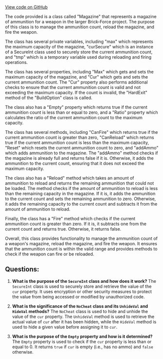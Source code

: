 [View code on GitHub](https://github.com/TieHaxJan/Brick-Force/Assembly-CSharp\Magazine.cs)

The code provided is a class called "Magazine" that represents a magazine of ammunition for a weapon in the larger Brick-Force project. The purpose of this class is to manage the ammunition count, reload the magazine, and fire the weapon.

The class has several private variables, including "max" which represents the maximum capacity of the magazine, "curSecure" which is an instance of a SecureInt class used to securely store the current ammunition count, and "tmp" which is a temporary variable used during reloading and firing operations.

The class has several properties, including "Max" which gets and sets the maximum capacity of the magazine, and "Cur" which gets and sets the current ammunition count. The "Cur" property also performs additional checks to ensure that the current ammunition count is valid and not exceeding the maximum capacity. If the count is invalid, the "HardExit" method of the "BuildOption" class is called.

The class also has a "Empty" property which returns true if the current ammunition count is less than or equal to zero, and a "Ratio" property which calculates the ratio of the current ammunition count to the maximum capacity.

The class has several methods, including "CanFire" which returns true if the current ammunition count is greater than zero, "CanReload" which returns true if the current ammunition count is less than the maximum capacity, "Reset" which resets the current ammunition count to zero, and "addAmmo" which adds ammunition to the magazine. The "addAmmo" method checks if the magazine is already full and returns false if it is. Otherwise, it adds the ammunition to the current count, ensuring that it does not exceed the maximum capacity.

The class also has a "Reload" method which takes an amount of ammunition to reload and returns the remaining ammunition that could not be loaded. The method checks if the amount of ammunition to reload is less than the remaining capacity in the magazine. If it is, it adds the ammunition to the current count and sets the remaining ammunition to zero. Otherwise, it adds the remaining capacity to the current count and subtracts it from the amount of ammunition to reload.

Finally, the class has a "Fire" method which checks if the current ammunition count is greater than zero. If it is, it subtracts one from the current count and returns true. Otherwise, it returns false.

Overall, this class provides functionality to manage the ammunition count of a weapon's magazine, reload the magazine, and fire the weapon. It ensures that the ammunition count is within the valid range and provides methods to check if the weapon can fire or be reloaded.
## Questions: 
 1. **What is the purpose of the `SecureInt` class and how does it work?**
The `SecureInt` class is used to securely store and retrieve the value of the `cur` property. It uses encryption or other security measures to protect the value from being accessed or modified by unauthorized code.

2. **What is the significance of the `NoCheat` class and its `UnhideVal` and `HideVal` methods?**
The `NoCheat` class is used to hide and unhide the value of the `cur` property. The `UnhideVal` method is used to retrieve the actual value of `cur` after it has been hidden, while the `HideVal` method is used to hide a given value before assigning it to `cur`.

3. **What is the purpose of the `Empty` property and how is it determined?**
The `Empty` property is used to check if the `cur` property is less than or equal to 0. It returns `true` if `cur` is empty (i.e., has no ammo) and `false` otherwise.